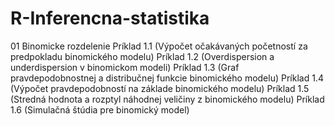 # R-Inferencna-statistika
01 Binomicke rozdelenie
Príklad 1.1 (Výpočet očakávaných početností za predpokladu binomického modelu)
Príklad 1.2 (Overdispersion a underdispersion v binomickom modeli)
Príklad 1.3 (Graf pravdepodobnostnej a distribučnej funkcie binomického modelu)
Príklad 1.4 (Výpočet pravdepodobností na základe binomického modelu)
Príklad 1.5 (Stredná hodnota a rozptyl náhodnej veličiny z binomického modelu)
Príklad 1.6 (Simulačná štúdia pre binomický model)
